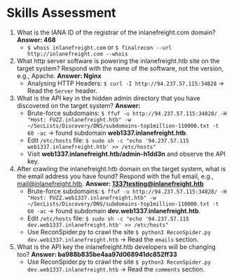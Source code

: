# Skills Assessment
1. What is the IANA ID of the registrar of the inlanefreight.com domain? **Answer: 468**
   - `$ whois inlanefreight.com` or `$ finalrecon --url http://inlanefreight.com --whois`
2. What http server software is powering the inlanefreight.htb site on the target system? Respond with the name of the software, not the version, e.g., Apache. **Answer: Nginx**
   - Analysing HTTP Headers: `$ curl -I http://94.237.57.115:34828` -> Read the `Server` header.
3. What is the API key in the hidden admin directory that you have discovered on the target system? **Answer:**
   - Brute-force subdomains: `$ ffuf -u http://94.237.57.115:34828/ -H "Host: FUZZ.inlanefreight.htb" -w ~/SecLists/Discovery/DNS/subdomains-top1million-110000.txt -t 60 -ac` -> found subdomain **web1337.inlanefreight.htb**.
   - Edit `/etc/hosts` file: `$ sudo sh -c "echo '94.237.57.115 web1337.inlanefreight.htb' >> /etc/hosts"`
   - Visit **web1337.inlanefreight.htb/admin-h1dd3n** and observe the API key.
4. After crawling the inlanefreight.htb domain on the target system, what is the email address you have found? Respond with the full email, e.g., mail@inlanefreight.htb. **Answer: 1337testing@inlanefreight.htb**
   - Brute-force subdomains: `$ ffuf -u http://94.237.57.115:34828/ -H "Host: FUZZ.web1337.inlanefreight.htb" -w ~/SecLists/Discovery/DNS/subdomains-top1million-110000.txt -t 60 -ac` -> found subdomain **dev.web1337.inlanefreight.htb**.
   - Edit `/etc/hosts` file: `$ sudo sh -c "echo '94.237.57.115 dev.web1337.inlanefreight.htb' >> /etc/hosts"`
   - Use ReconSpider.py to crawl the site `$ python3 ReconSpider.py dev.web1337.inlanefreight.htb` -> Read the `emails` section.
5. What is the API key the inlanefreight.htb developers will be changing too? **Answer: ba988b835be4aa97d068941dc852ff33**
   - Use ReconSpider.py to crawl the site `$ python3 ReconSpider.py dev.web1337.inlanefreight.htb` -> Read the `comments` section.